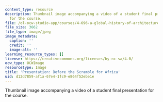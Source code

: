 ```yaml
---
content_type: resource
description: Thumbnail image accompanying a video of a student final presentation
  for the course.
file: /ol-ocw-studio-app/courses/4-696-a-global-history-of-architecture-writing-seminar-spring-2008/d12d7859af1a67e41fc9e864f52ebe1e_3.jpg
file_size: 3662
file_type: image/jpeg
image_metadata:
  caption: ''
  credit: ''
  image-alt: ''
learning_resource_types: []
license: https://creativecommons.org/licenses/by-nc-sa/4.0/
ocw_type: OCWImage
resourcetype: Image
title: 'Presentation: Before the Scramble for Africa'
uid: d12d7859-af1a-67e4-1fc9-e864f52ebe1e
---
```

Thumbnail image accompanying a video of a student final presentation for the course.